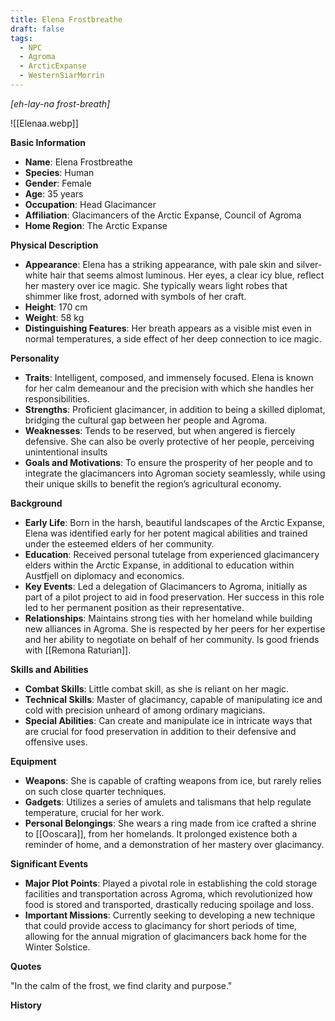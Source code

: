 ```yaml
---
title: Elena Frostbreathe
draft: false
tags:
  - NPC
  - Agroma
  - ArcticExpanse
  - WesternSiarMorrin
---
```

*[eh-lay-na frost-breath]*

![[Elenaa.webp]]

**Basic Information**

- **Name**: Elena Frostbreathe
- **Species**: Human
- **Gender**: Female
- **Age**: 35 years
- **Occupation**: Head Glacimancer
- **Affiliation**: Glacimancers of the Arctic Expanse, Council of Agroma
- **Home Region**: The Arctic Expanse

**Physical Description**

- **Appearance**: Elena has a striking appearance, with pale skin and silver-white hair that seems almost luminous. Her eyes, a clear icy blue, reflect her mastery over ice magic. She typically wears light robes that shimmer like frost, adorned with symbols of her craft.
- **Height**: 170 cm
- **Weight**: 58 kg
- **Distinguishing Features**: Her breath appears as a visible mist even in normal temperatures, a side effect of her deep connection to ice magic.

**Personality**

- **Traits**: Intelligent, composed, and immensely focused. Elena is known for her calm demeanour and the precision with which she handles her responsibilities.
- **Strengths**: Proficient glacimancer, in addition to being a skilled diplomat, bridging the cultural gap between her people and Agroma.
- **Weaknesses**: Tends to be reserved, but when angered is fiercely defensive. She can also be overly protective of her people, perceiving unintentional insults
- **Goals and Motivations**: To ensure the prosperity of her people and to integrate the glacimancers into Agroman society seamlessly, while using their unique skills to benefit the region’s agricultural economy.

**Background**

- **Early Life**: Born in the harsh, beautiful landscapes of the Arctic Expanse, Elena was identified early for her potent magical abilities and trained under the esteemed elders of her community.
- **Education**: Received personal tutelage from experienced glacimancery elders within the Arctic Expanse, in additional to education within Austfjell on diplomacy and economics.
- **Key Events**: Led a delegation of Glacimancers to Agroma, initially as part of a pilot project to aid in food preservation. Her success in this role led to her permanent position as their representative.
- **Relationships**: Maintains strong ties with her homeland while building new alliances in Agroma. She is respected by her peers for her expertise and her ability to negotiate on behalf of her community. Is good friends with [[Remona Raturian]]. 

**Skills and Abilities**

- **Combat Skills**: Little combat skill, as she is reliant on her magic.
- **Technical Skills**: Master of glacimancy, capable of manipulating ice and cold with precision unheard of among ordinary magicians.
- **Special Abilities**: Can create and manipulate ice in intricate ways that are crucial for food preservation in addition to their defensive and offensive uses.

**Equipment**

- **Weapons**: She is capable of crafting weapons from ice, but rarely relies on such close quarter techniques.
- **Gadgets**: Utilizes a series of amulets and talismans that help regulate temperature, crucial for her work.
- **Personal Belongings**: She wears a ring made from ice crafted a shrine to [[Ooscara]], from her homelands. It prolonged existence both a reminder of home, and a demonstration of her mastery over glacimancy.

**Significant Events**

- **Major Plot Points**: Played a pivotal role in establishing the cold storage facilities and transportation across Agroma, which revolutionized how food is stored and transported, drastically reducing spoilage and loss.
- **Important Missions**: Currently seeking to developing a new technique that could provide access to glacimancy for short periods of time, allowing for the annual migration of glacimancers back home for the Winter Solstice.

**Quotes**

"In the calm of the frost, we find clarity and purpose."

**History**
